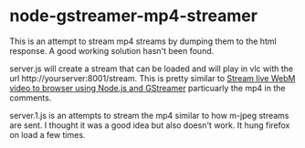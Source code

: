 # node-gstreamer-mp4-streamer

This is an attempt to stream mp4 streams by dumping them to the html response. A good working solution hasn't been found.

server.js will create a stream that can be loaded and will play in vlc with the url http://yourserver:8001/stream. This is pretty similar to [Stream live WebM video to browser using Node.js and GStreamer](https://delog.wordpress.com/2011/04/26/stream-live-webm-video-to-browser-using-node-js-and-gstreamer/) particuarly the mp4 in the comments. 

server.1.js is an attempts to stream the mp4 similar to how m-jpeg streams are sent. I thought it was a good idea but also doesn't work. It hung firefox on load a few times. 


